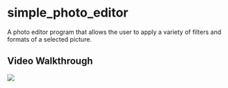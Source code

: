 # simple_photo_editor

A photo editor program that allows the user to apply a variety of filters and formats of a selected picture.

## Video Walkthrough

![](https://recordit.co/urUnCIn5Y5.gif)


